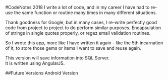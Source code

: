 
#CodeNotes 2018
I write a lot of code, and in my career I have had to re-use the same function or routine
many times in many different situations.

Thank goodness for Google, but in many cases, I re-write perfectly good code from project 
to project to do perform similar purposes.  Encapsulation of strings in single quotes properly,
or regez email validation routines.

So I wrote this app, more like I have written it again - like the 5th incarnation of it, to store
those gems or items I want to save and reuse again.

This version will save information into SQL Server.  
It is written using AngularJS.

##Future Versions
Android Version

